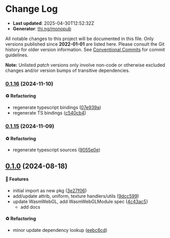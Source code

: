 # Change Log

- **Last updated**: 2025-04-30T12:52:32Z
- **Generator**: [thi.ng/monopub](https://thi.ng/monopub)

All notable changes to this project will be documented in this file.
Only versions published since **2022-01-01** are listed here.
Please consult the Git history for older version information.
See [Conventional Commits](https://conventionalcommits.org/) for commit guidelines.

**Note:** Unlisted _patch_ versions only involve non-code or otherwise excluded changes
and/or version bumps of transitive dependencies.

### [0.1.16](https://github.com/thi-ng/umbrella/tree/@thi.ng/wasm-api-webgl@0.1.16) (2024-11-10)

#### ♻️ Refactoring

- regenerate typescript bindings ([07e939a](https://github.com/thi-ng/umbrella/commit/07e939a))
- regenerate TS bindings ([c540cb4](https://github.com/thi-ng/umbrella/commit/c540cb4))

### [0.1.15](https://github.com/thi-ng/umbrella/tree/@thi.ng/wasm-api-webgl@0.1.15) (2024-11-09)

#### ♻️ Refactoring

- regenerate typescript sources ([9055e0e](https://github.com/thi-ng/umbrella/commit/9055e0e))

## [0.1.0](https://github.com/thi-ng/umbrella/tree/@thi.ng/wasm-api-webgl@0.1.0) (2024-08-18)

#### 🚀 Features

- initial import as new pkg ([3e27f06](https://github.com/thi-ng/umbrella/commit/3e27f06))
- add/update attrib, uniform, texture handlers/utils ([9dcc599](https://github.com/thi-ng/umbrella/commit/9dcc599))
- update WasmWebGL, add WasmWebGLModule spec ([4c43ac5](https://github.com/thi-ng/umbrella/commit/4c43ac5))
  - add docs

#### ♻️ Refactoring

- minor update dependency lookup ([eebc6cd](https://github.com/thi-ng/umbrella/commit/eebc6cd))
